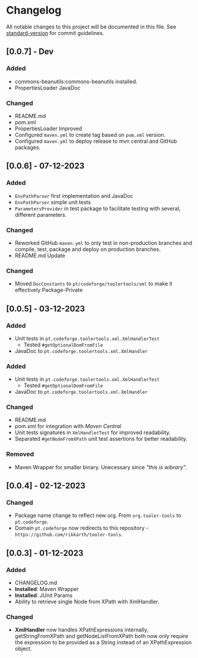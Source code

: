 # Changelog

All notable changes to this project will be documented in this file. See [standard-version](https://github.com/conventional-changelog/standard-version) for commit guidelines.

## [0.0.7] - Dev

### Added

- commons-beanutils:commons-beanutils installed.
- PropertiesLoader JavaDoc

### Changed

- README.md
- pom.xml
- PropertiesLoader Improved
- Configured `maven.yml` to create tag based on `pom.xml` version.
- Configured `maven.yml` to deploy release to mvn central and GitHub packages.

## [0.0.6] - 07-12-2023

### Added

- `EnvPathParser` first implementation and JavaDoc
- `EnvPathParser` simple unit tests
- `ParametersProvider` in test package to facilitate testing with several, different parameters.

### Changed

- Reworked GitHub `maven.yml` to only test in non-production branches and compile, test, package and deploy on
  production branches.
- README.md Update

### Changed

- Moved `DocConstants` to `pt/codeforge/toolertools/xml` to make it effectively Package-Private

## [0.0.5] - 03-12-2023

### Added

- Unit tests in `pt.codeforge.toolertools.xml.XmlHandlerTest`
    - Tested `#getOptionalDomFromFile`
- JavaDoc to `pt.codeforge.toolertools.xml.XmlHandler`

### Added

- Unit tests in `pt.codeforge.toolertools.xml.XmlHandlerTest`
    - Tested `#getOptionalDomFromFile`
- JavaDoc to `pt.codeforge.toolertools.xml.XmlHandler`

### Changed

- README.md
- pom.xml for integration with *Maven Central*
- Unit tests signatures in `XmlHandlerTest` for improved readability.
- Separated `#getNodeFromXPath` unit test assertions for better readability.

### Removed

- Maven Wrapper for smaller binary. Unecessary since *"this is wibrary"*.

## [0.0.4] - 02-12-2023

### Changed

- Package name change to reflect new org. From `org.tooler-tools` to `pt.codeforge`.
- Domain `pt.codeforge` now redirects to this repository - `https://github.com/rikkarth/tooler-tools`.

## [0.0.3] - 01-12-2023

### Added

- CHANGELOG.md
- **Installed**: Maven Wrapper
- **Installed**: JUnit Params
- Ability to retrieve single Node from XPath with XmlHandler.

### Changed

- **XmlHandler** now handles XPathExpressions internally, getStringFromXPath and getNodeListFromXPath both now only
  require the expression to be provided as a String instead of an XPathExpression object.
